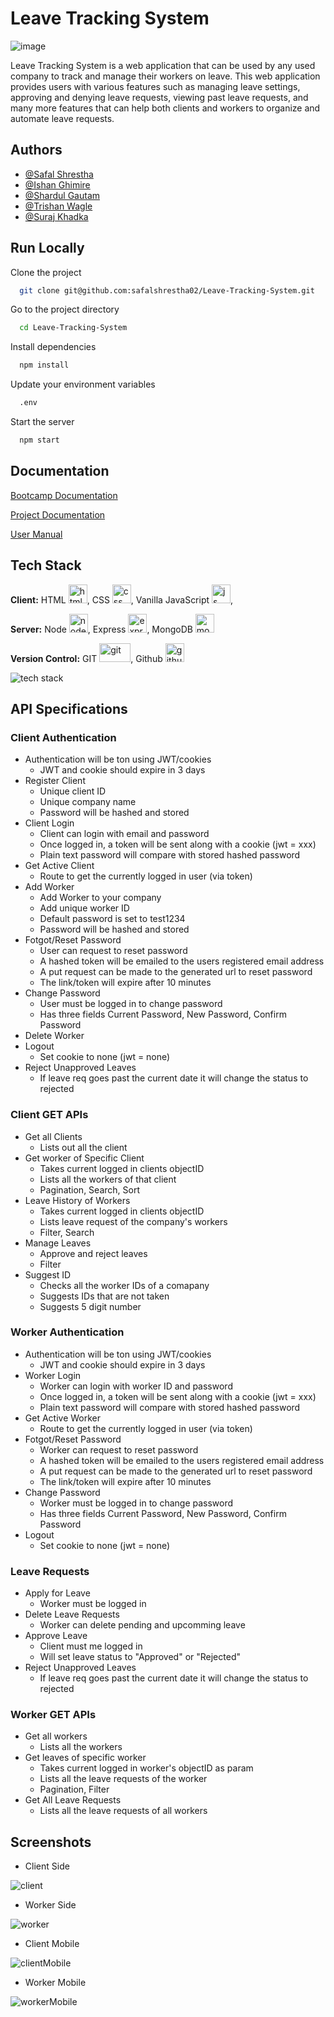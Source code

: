 # Leave Tracking System
![image](https://user-images.githubusercontent.com/118807784/225554717-ca22abde-3412-461f-a43a-7854be9c24ef.png)

Leave Tracking System is a web application that can be used by any used company to track and manage their workers on leave. This web application provides users with various features such as managing leave settings, approving and denying leave requests, viewing past leave requests, and many more features that can help both clients and workers to organize and automate leave requests.

## Authors

- [@Safal Shrestha](https://github.com/safalshrestha02)
- [@Ishan Ghimire](https://github.com/ishanghimire11)
- [@Shardul Gautam](https://github.com/FeNriR0077)
- [@Trishan Wagle](https://github.com/trishan6969)
- [@Suraj Khadka](https://github.com/Magiciaan)

## Run Locally

Clone the project

```bash
  git clone git@github.com:safalshrestha02/Leave-Tracking-System.git
```

Go to the project directory

```bash
  cd Leave-Tracking-System
```

Install dependencies

```bash
  npm install
```
Update your environment variables

```bash
  .env
```

Start the server

```bash
  npm start
```
## Documentation

[Bootcamp Documentation](https://documenter.getpostman.com/view/25413848/2s93JxqLse)

[Project Documentation](https://docs.google.com/document/d/1tUjvT6PisofZ6HykF0o8lusBas0aaBbwEQydqwJAPPU/edit)

[User Manual](https://docs.google.com/document/d/15z7FSdhNns73CiY1aP-R7QbMnzu8qcT9Bn1zfg61m7s/edit)
		

## Tech Stack

**Client:** HTML <img src="https://upload.wikimedia.org/wikipedia/commons/thumb/6/61/HTML5_logo_and_wordmark.svg/640px-HTML5_logo_and_wordmark.svg.png" alt="html" width="30" height="30">, CSS <img src="https://upload.wikimedia.org/wikipedia/commons/thumb/d/d5/CSS3_logo_and_wordmark.svg/1452px-CSS3_logo_and_wordmark.svg.png" alt="css" width="30" height="30">, Vanilla JavaScript <img src="https://i0.wp.com/theicom.org/wp-content/uploads/2016/03/js-logo.png?fit=500%2C500&ssl=1&w=640" alt="js" width="30" height="30">, 

**Server:** Node <img src="https://seeklogo.com/images/N/nodejs-logo-FBE122E377-seeklogo.com.png" alt="node" width="30" height="30">, Express <img src="https://encrypted-tbn0.gstatic.com/images?q=tbn:ANd9GcT0qyJTwB8XfTM3S1I5mnA3u4ZULyp4PblCKQ55-SkL&s" alt="express" width="30" height="30">, MongoDB <img src="https://1000logos.net/wp-content/uploads/2020/08/MongoDB-Emblem.jpg" alt="mongo" width="30" height="30">

**Version Control:** GIT <img src="https://upload.wikimedia.org/wikipedia/commons/thumb/e/e0/Git-logo.svg/1024px-Git-logo.svg.png" alt="git" width="50" height="30">, Github <img src="https://github.githubassets.com/images/modules/logos_page/GitHub-Mark.png" alt="github" width="30" height="30">

![tech stack](https://user-images.githubusercontent.com/118807784/225589848-dc155dd0-1231-4df4-ac32-362936758d46.png)

## API Specifications

### Client Authentication
- Authentication will be ton using JWT/cookies
	- JWT and cookie should expire in 3 days
- Register Client
	- Unique client ID
	- Unique company name
	- Password will be hashed and stored
- Client Login
	 - Client can login with email and password
	 - Once logged in, a token will be sent along with a cookie (jwt = xxx)
 	 - Plain text password will compare with stored hashed password
- Get Active Client
	- Route to get the currently logged in user (via token)
- Add Worker
	- Add Worker to your company
	- Add unique worker ID
	- Default password is set to test1234
	- Password will be hashed and stored
- Fotgot/Reset Password
	- User can request to reset password
	- A hashed token will be emailed to the users registered email address
	- A put request can be made to the generated url to reset password
	- The link/token will expire after 10 minutes
- Change Password
	- User must be logged in to change password
	- Has three fields Current Password, New Password, Confirm Password
- Delete Worker
- Logout 	
	- Set cookie to none (jwt = none)
- Reject Unapproved Leaves
	- If leave req goes past the current date it will change the status to rejected

### Client GET APIs
- Get all Clients
	- Lists out all the client
- Get worker of Specific Client
	- Takes current logged in clients objectID
	- Lists all the workers of that client
	- Pagination, Search, Sort
- Leave History of Workers
	- Takes current logged in clients objectID
	- Lists leave request of the company's workers
	- Filter, Search
- Manage Leaves
	- Approve and reject leaves
	- Filter
- Suggest ID
	- Checks all the worker IDs of a comapany
	- Suggests IDs that are not taken
	- Suggests 5 digit number

### Worker Authentication
- Authentication will be ton using JWT/cookies
	- JWT and cookie should expire in 3 days
- Worker Login
	 - Worker can login with worker ID and password
	 - Once logged in, a token will be sent along with a cookie (jwt = xxx)
 	 - Plain text password will compare with stored hashed password
- Get Active Worker
	- Route to get the currently logged in user (via token)
- Fotgot/Reset Password
	- Worker can request to reset password
	- A hashed token will be emailed to the users registered email address
	- A put request can be made to the generated url to reset password
	- The link/token will expire after 10 minutes
- Change Password
	- Worker must be logged in to change password
	- Has three fields Current Password, New Password, Confirm Password
- Logout 	
	- Set cookie to none (jwt = none)

### Leave Requests
- Apply for Leave
	- Worker must be logged in
- Delete Leave Requests
	- Worker can delete pending and upcomming leave
- Approve Leave
	- Client must me logged in
	- Will set leave status to "Approved" or "Rejected"
- Reject Unapproved Leaves
	- If leave req goes past the current date it will change the status to rejected

### Worker GET APIs
- Get all workers
	- Lists all the workers
- Get leaves of specific worker
	- Takes current logged in worker's objectID as param
	- Lists all the leave requests of the worker
	- Pagination, Filter
- Get All Leave Requests
	- Lists all the leave requests of all workers

## Screenshots

- Client Side

![client](https://user-images.githubusercontent.com/118807784/225829412-64570914-cda9-478d-8912-0449c17576b7.gif)

- Worker Side

![worker](https://user-images.githubusercontent.com/118807784/225829869-c8787c06-d1a5-418b-9505-3368322a69e4.gif)

- Client Mobile

![clientMobile](https://user-images.githubusercontent.com/57618183/225847751-c618c3a8-ef78-4502-820b-aa8e9d8ba705.gif)

- Worker Mobile

![workerMobile](https://user-images.githubusercontent.com/57618183/225848187-7257421c-1f7a-40af-bf0e-a08c897303a7.gif)





